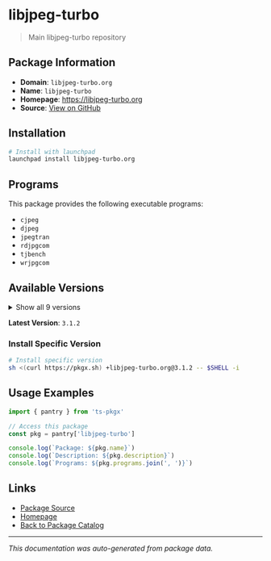 # libjpeg-turbo

> Main libjpeg-turbo repository

## Package Information

- **Domain**: `libjpeg-turbo.org`
- **Name**: `libjpeg-turbo`
- **Homepage**: https://libjpeg-turbo.org
- **Source**: [View on GitHub](https://github.com/pkgxdev/pantry/tree/main/projects/libjpeg-turbo.org/package.yml)

## Installation

```bash
# Install with launchpad
launchpad install libjpeg-turbo.org
```

## Programs

This package provides the following executable programs:

- `cjpeg`
- `djpeg`
- `jpegtran`
- `rdjpgcom`
- `tjbench`
- `wrjpgcom`

## Available Versions

<details>
<summary>Show all 9 versions</summary>

- `3.1.2`, `3.1.1`, `3.1.0`, `3.0.4`, `3.0.3`
- `3.0.2`, `3.0.1`, `3.0.0`, `2.1.5.1`

</details>

**Latest Version**: `3.1.2`

### Install Specific Version

```bash
# Install specific version
sh <(curl https://pkgx.sh) +libjpeg-turbo.org@3.1.2 -- $SHELL -i
```

## Usage Examples

```typescript
import { pantry } from 'ts-pkgx'

// Access this package
const pkg = pantry['libjpeg-turbo']

console.log(`Package: ${pkg.name}`)
console.log(`Description: ${pkg.description}`)
console.log(`Programs: ${pkg.programs.join(', ')}`)
```

## Links

- [Package Source](https://github.com/pkgxdev/pantry/tree/main/projects/libjpeg-turbo.org/package.yml)
- [Homepage](https://libjpeg-turbo.org)
- [Back to Package Catalog](../../package-catalog.md)

---

*This documentation was auto-generated from package data.*
